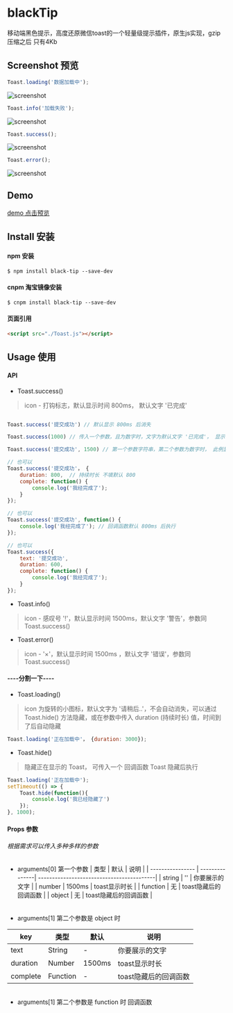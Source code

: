 # blackTip

移动端黑色提示，高度还原微信toast的一个轻量级提示插件，原生js实现，gzip压缩之后 只有4Kb
## Screenshot 预览
```js
Toast.loading('数据加载中');
```
![screenshot](screenshot/1.png)
```js
Toast.info('加载失败');
```
![screenshot](screenshot/2.png)
```js
Toast.success();
```
![screenshot](screenshot/3.png)
```js
Toast.error();
```
![screenshot](screenshot/4.png)

## Demo
[demo 点击预览](https://yishibakaien.github.io/black-tip/index.html)

## Install 安装
#### npm 安装
```shell
$ npm install black-tip --save-dev
```
#### cnpm 淘宝镜像安装
```shell
$ cnpm install black-tip --save-dev
```
#### 页面引用 
```html
<script src="./Toast.js"></script>
```
## Usage 使用 
#### API
- Toast.success() 
> icon - 打钩标志，默认显示时间 800ms， 默认文字 '已完成'
```js

Toast.success('提交成功') // 默认显示 800ms 后消失

Toast.success(1000) // 传入一个参数，且为数字时，文字为默认文字 '已完成'， 显示 1000ms 后消失

Toast.success('提交成功', 1500) // 第一个参数字符串，第二个参数为数字时， 此例显示 1500ms 后消失

// 也可以
Toast.success('提交成功'， { 
    duration: 800,  // 持续时长 不填默认 800
    complete: function() {
        console.log('我经完成了');
    }
});

// 也可以
Toast.success('提交成功', function() {
    console.log('我经完成了'); // 回调函数默认 800ms 后执行
});

// 也可以
Toast.success({
    text: '提交成功',
    duration: 600,
    complete: function() {
        console.log('我经完成了');
    }
});

```
- Toast.info()  
> icon - 感叹号 '!'，默认显示时间 1500ms，默认文字 '警告'，参数同 Toast.success()

- Toast.error() 
> icon -  '×'，默认显示时间 1500ms ，默认文字 '错误'，参数同 Toast.success()

#### ----分割一下----
- Toast.loading() 
> icon 为旋转的小图标，默认文字为 '请稍后..'，不会自动消失，可以通过  Toast.hide() 方法隐藏，或在参数中传入 duration (持续时长) 值，时间到了后自动隐藏
```js
Toast.loading('正在加载中'， {duration: 3000});
```
- Toast.hide() 
> 隐藏正在显示的 Toast， 可传入一个 回调函数 Toast 隐藏后执行
```js
Toast.loading('正在加载中');
setTimeout(() => {
    Toast.hide(function(){
        console.log('我已经隐藏了')
    });
}, 1000);
```

#### Props 参数
###### 根据需求可以传入多种多样的参数

- arguments[0]  第一个参数
| 类型               | 默认             | 说明                                         |
| ---------------- | ---------------| ------------------------------------------|
| string   | ''     | 你要展示的文字    |
| number            |  1500ms                | toast显示时长    |
| function            | 无                 | toast隐藏后的回调函数   |
| object            | 无                 | toast隐藏后的回调函数   |
###### 
- arguments[1] 第二个参数是 object 时

| key              | 类型               | 默认             | 说明                                         |
| ----------------| ---------------- | ---------------| ------------------------------------------|
| text       | String   | -    | 你要展示的文字    |
| duration             | Number            |  1500ms                | toast显示时长    |
| complete             | Function            | -                 | toast隐藏后的回调函数   |
###### 
- arguments[1] 第二个参数是 function 时 
回调函数
